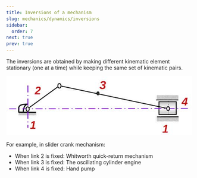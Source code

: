 ```yaml
---
title: Inversions of a mechanism
slug: mechanics/dynamics/inversions
sidebar:
  order: 7
next: true
prev: true
---
```


The inversions are obtained by making different kinematic element stationary
(one at a time) while keeping the same set of kinematic pairs.

![Slider crank mechanism](./images/slider-crank-mechanism.jpg)

For example, in slider crank mechanism:

- When link 2 is fixed: Whitworth quick-return mechanism
- When link 3 is fixed: The oscillating cylinder engine
- When link 4 is fixed: Hand pump

